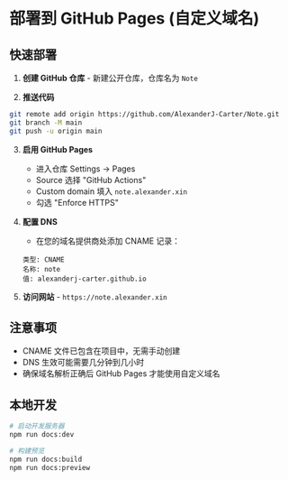 # 部署到 GitHub Pages (自定义域名)

## 快速部署

1. **创建 GitHub 仓库** - 新建公开仓库，仓库名为 `Note`

2. **推送代码**

```bash
git remote add origin https://github.com/AlexanderJ-Carter/Note.git
git branch -M main
git push -u origin main
```

3. **启用 GitHub Pages**
   - 进入仓库 Settings → Pages
   - Source 选择 "GitHub Actions"
   - Custom domain 填入 `note.alexander.xin`
   - 勾选 "Enforce HTTPS"

4. **配置 DNS** 
   - 在您的域名提供商处添加 CNAME 记录：
   ```
   类型: CNAME
   名称: note
   值: alexanderj-carter.github.io
   ```

5. **访问网站** - `https://note.alexander.xin`

## 注意事项

- CNAME 文件已包含在项目中，无需手动创建
- DNS 生效可能需要几分钟到几小时
- 确保域名解析正确后 GitHub Pages 才能使用自定义域名

## 本地开发

```bash
# 启动开发服务器
npm run docs:dev

# 构建预览
npm run docs:build
npm run docs:preview
```

